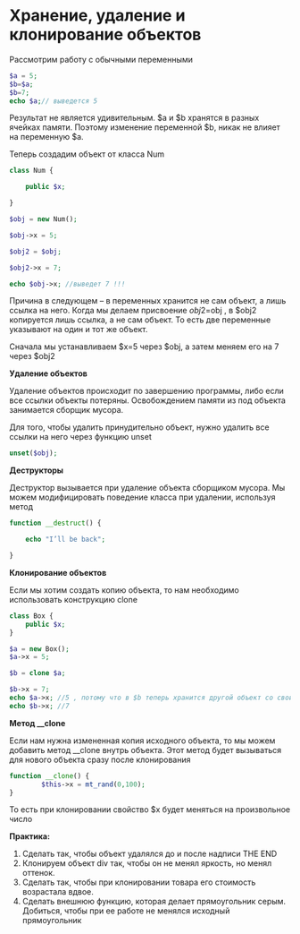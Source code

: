 # Хранение, удаление и клонирование объектов


Рассмотрим работу с обычными переменными
```php
$a = 5;
$b=$a;
$b=7;
echo $a;// выведется 5
```

Результат не является удивительным. $a и $b хранятся в разных ячейках памяти. Поэтому изменение переменной $b, никак не влияет на переменную $a.


Теперь создадим объект от класса Num

```php
class Num {

	public $x;

}

$obj = new Num();

$obj->x = 5;

$obj2 = $obj;

$obj2->x = 7;

echo $obj->x; //выведет 7 !!!
```


Причина в следующем – в переменных хранится не сам объект, а лишь ссылка на него. Когда мы делаем присвоение $obj2=$obj , в $obj2 копируется лишь ссылка, а не сам объект. То есть две переменные указывают на один и тот же объект.

Сначала мы устанавливаем $x=5 через $obj, а затем меняем его на 7 через $obj2



**Удаление объектов**

Удаление объектов происходит по завершению программы, либо если все ссылки объекты потеряны. Освобождением памяти из под объекта занимается сборщик мусора.

Для того, чтобы удалить принудительно объект, нужно удалить все ссылки на него через функцию unset

```php
unset($obj);
```

**Деструкторы**

Деструктор вызывается при удаление объекта сборщиком мусора. Мы можем модифицировать поведение класса при удалении, используя метод

```php
function __destruct() {

	echo "I’ll be back";

}
```

**Клонирование объектов**

Если мы хотим создать копию объекта, то нам необходимо использовать конструкцию clone

```php
class Box {
	public $x;
}

$a = new Box();
$a->x = 5;

$b = clone $a;

$b->x = 7;
echo $a->x; //5 , потому что в $b теперь хранится другой объект со своим $x
echo $b->x; //7
```

**Метод __clone**

Если нам нужна измененная копия исходного объекта, то мы можем добавить метод __clone внутрь объекта. Этот метод будет вызываться для нового объекта сразу после клонирования

```php
function __clone() {
		$this->x = mt_rand(0,100);
}
```

То есть при клонировании свойство $x будет меняться на произвольное число

**Практика:**

1.	Сделать так, чтобы объект удалялся до и после надписи THE END
2.	Клонируем объект div так, чтобы он не менял яркость, но менял оттенок.
3.	Сделать так, чтобы при клонировании товара его стоимость возрастала вдвое.
4. Сделать внешнюю функцию, которая делает прямоугольник серым. Добиться, чтобы при ее работе не менялся исходный прямоугольник

